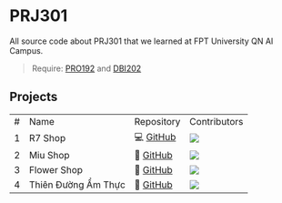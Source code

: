 # PRJ301
All source code about PRJ301 that we learned at FPT University QN AI Campus.
> Require: [PRO192](https://github.com/fptqnk17/PRO192) and [DBI202](https://github.com/fptqnk17/DBI202)

## Projects

<table>
  <tr>
    <td>#</td>
    <td>Name</td>
    <td>Repository</td>
    <td>Contributors</td>
  </tr>
  <tr>
    <td>1</td>
    <td>R7 Shop</td>
    <td>
      💻 <a href="https://github.com/hardingadonis/r7-shop">GitHub</a>
    </td>
    <td>
      <a href="https://github.com/hardingadonis/r7-shop/graphs/contributors">
        <img src="https://contrib.rocks/image?repo=hardingadonis/r7-shop"/>
      </a>
    </td>
  </tr>
  <tr>
    <td>2</td>
    <td>Miu Shop</td>
    <td>
      💄 <a href="https://github.com/hardingadonis/miu-shop">GitHub</a>
    </td>
    <td>
      <a href="https://github.com/hardingadonis/miu-shop/graphs/contributors">
        <img src="https://contrib.rocks/image?repo=hardingadonis/miu-shop"/>
      </a>
    </td>
  </tr>
  <tr>
    <td>3</td>
    <td>Flower Shop</td>
    <td>
      🌸 <a href="https://github.com/bakaqc/PRJ301_Team2">GitHub</a>
    </td>
    <td>
      <a href="https://github.com/bakaqc/PRJ301_Team2">
        <img src="https://contrib.rocks/image?repo=bakaqc/PRJ301_Team2"/>
      </a>
    </td>
  </tr>
  <tr>
    <td>4</td>
    <td>Thiên Đường Ẩm Thực</td>
    <td>
      🍖 <a href="https://github.com/siddle1512/Thienduongamthuc">GitHub</a>
    </td>
    <td>
      <a href="https://github.com/siddle1512/Thienduongamthuc">
        <img src="https://contrib.rocks/image?repo=siddle1512/Thienduongamthuc"/>
      </a>
    </td>
  </tr>
</table>